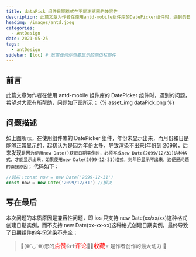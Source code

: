 ```yaml
---
title: dataPick 组件日期格式在不同浏览器的兼容性
description: 此篇文章为作者在使用antd-mobile组件库的DatePicker组件时，遇到的日期格式在不同浏览器的兼容问题；
headimg: /images/antd.jpeg
categories:
  - AntDesign
date: 2021-05-25
tags:
  - antDesign
sidebar: [toc] # 放置任何你想要显示的侧边栏部件
---
```


## 前言

此篇文章为作者在使用 antd-mobile 组件库的 DatePicker 组件时，遇到的问题，希望对大家有所帮助，问题如下图所示；
{% asset_img dataPick.png %}

## 问题描述

如上图所示，在使用组件库的 DatePicker 组件，年份未显示出来，而月份和日是能够正常显示的，起初认为是因为年份太多，导致渲染不出来(年份到 2099)，后来发现`是因为使用new Date()获取日期实例时，必须写成new Date(2099/12/31)这种格式，才能显示出来，如果使用new Date(2099-12-31)格式，则年份显示不出来，这便是问题的直接原因；`
代码如下：

```javascript
//起初：const now = new Date('2099-12-31')
const now = new Date('2099/12/31') //解决
```

## 写在最后

本次问题的本质原因是兼容性问题，即 ios 只支持 new Date(xx/xx/xx)这种格式创建日期实例，而不支持 new Date(xx-xx-xx)这种格式创建日期实例，最终导致了日期组件的年份渲染不完全；

> 🥂(❁´◡`❁)您的<font  color=red size=3>点赞</font>👍➕<font  color=red size=3>评论</font>📝➕<font  color=red size=3>收藏</font>⭐ 是作者创作的最大动力 🤞
